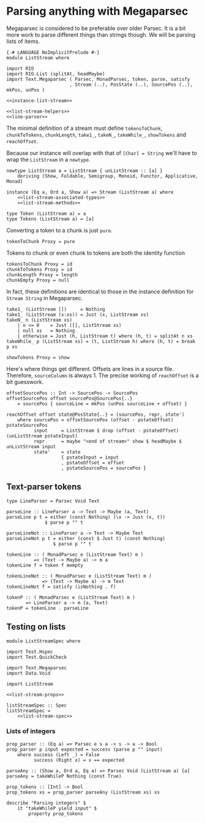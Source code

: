 # Parsing anything with Megaparsec

Megaparsec is considered to be preferable over older Parsec. It is a bit more work to parse different things than strings though. We will be parsing lists of items.

``` {.haskell file=src/ListStream.hs}
{-# LANGUAGE NoImplicitPrelude #-}
module ListStream where

import RIO
import RIO.List (splitAt, headMaybe)
import Text.Megaparsec ( Parsec, MonadParsec, token, parse, satisfy
                       , Stream (..), PosState (..), SourcePos (..), mkPos, unPos )

<<instance-list-stream>>

<<list-stream-helpers>>
<<line-parser>>
```

The minimal definition of a stream must define `tokensToChunk`, `chunkToTokens`, `chunkLength`, `take1_`, `takeN_`, `takeWhile_`, `showTokens` and `reachOffset`.

Because our instance will overlap with that of `[Char] = String` we'll have to wrap the `ListStream` in a `newtype`.

``` {.haskell #instance-list-stream}
newtype ListStream a = ListStream { unListStream :: [a] }
    deriving (Show, Foldable, Semigroup, Monoid, Functor, Applicative, Monad)

instance (Eq a, Ord a, Show a) => Stream (ListStream a) where
    <<list-stream-associated-types>>
    <<list-stream-methods>>
```

``` {.haskell #list-stream-associated-types}
type Token (ListStream a) = a
type Tokens (ListStream a) = [a]
```

Converting a token to a chunk is just `pure`.

``` {.haskell #list-stream-methods}
tokenToChunk Proxy = pure
```

Tokens to chunk or even chunk to tokens are both the identity function

``` {.haskell #list-stream-methods}
tokensToChunk Proxy = id
chunkToTokens Proxy = id
chunkLength Proxy = length
chunkEmpty Proxy = null
```

In fact, these definitions are identical to those in the instance definition for `Stream String` in Megaparsec.

``` {.haskell #list-stream-methods}
take1_ (ListStream [])     = Nothing
take1_ (ListStream (x:xs)) = Just (x, ListStream xs)
takeN_ n (ListStream xs)
    | n <= 0    = Just ([], ListStream xs)
    | null xs   = Nothing
    | otherwise = Just (h, ListStream t) where (h, t) = splitAt n xs
takeWhile_ p (ListStream xs) = (t, ListStream h) where (h, t) = break p xs
```

``` {.haskell #list-stream-methods}
showTokens Proxy = show
```

Here's where things get different. Offsets are lines in a source file. Therefore, `sourceColumn` is always 1. The precise working of `reachOffset` is a bit guesswork.

``` {.haskell #list-stream-helpers}
offsetSourcePos :: Int -> SourcePos -> SourcePos
offsetSourcePos offset sourcePos@SourcePos{..}
    = sourcePos { sourceLine = mkPos (unPos sourceLine + offset) }
```

``` {.haskell #list-stream-methods}
reachOffset offset state@PosState{..} = (sourcePos, repr, state')
    where sourcePos = offsetSourcePos (offset - pstateOffset) pstateSourcePos
          input     = ListStream $ drop (offset - pstateOffset) (unListStream pstateInput)
          repr      = maybe "<end of stream>" show $ headMaybe $ unListStream input
          state'    = state
                    { pstateInput = input
                    , pstateOffset = offset
                    , pstateSourcePos = sourcePos }
```

## Text-parser tokens

``` {.haskell #line-parser}
type LineParser = Parsec Void Text

parseLine :: LineParser a -> Text -> Maybe (a, Text)
parseLine p t = either (const Nothing) (\x -> Just (x, t))
              $ parse p "" t

parseLineNot :: LineParser a -> Text -> Maybe Text
parseLineNot p t = either (const $ Just t) (const Nothing)
                 $ parse p "" t

tokenLine :: ( MonadParsec e (ListStream Text) m )
          => (Text -> Maybe a) -> m a
tokenLine f = token f mempty

tokenLineNot :: ( MonadParsec e (ListStream Text) m )
             => (Text -> Maybe a) -> m Text
tokenLineNot f = satisfy (isNothing . f)

tokenP :: ( MonadParsec e (ListStream Text) m )
       => LineParser a -> m (a, Text)
tokenP = tokenLine . parseLine
```


## Testing on lists

``` {.haskell file=test/ListStreamSpec.hs}
module ListStreamSpec where

import Test.Hspec
import Test.QuickCheck

import Text.Megaparsec
import Data.Void

import ListStream

<<list-stream-props>>

listStreamSpec :: Spec
listStreamSpec =
    <<list-stream-spec>>
```

### Lists of integers

``` {.haskell #list-stream-props}
prop_parser :: (Eq a) => Parsec e s a -> s -> a -> Bool
prop_parser p input expected = success (parse p "" input)
    where success (Left _) = False
          success (Right x) = x == expected

parseAny :: (Show a, Ord a, Eq a) => Parsec Void (ListStream a) [a]
parseAny = takeWhileP Nothing (const True)

prop_tokens :: [Int] -> Bool
prop_tokens xs = prop_parser parseAny (ListStream xs) xs
```

``` {.haskell #list-stream-spec}
describe "Parsing integers" $
    it "takeWhileP yield input" $
        property prop_tokens
```
